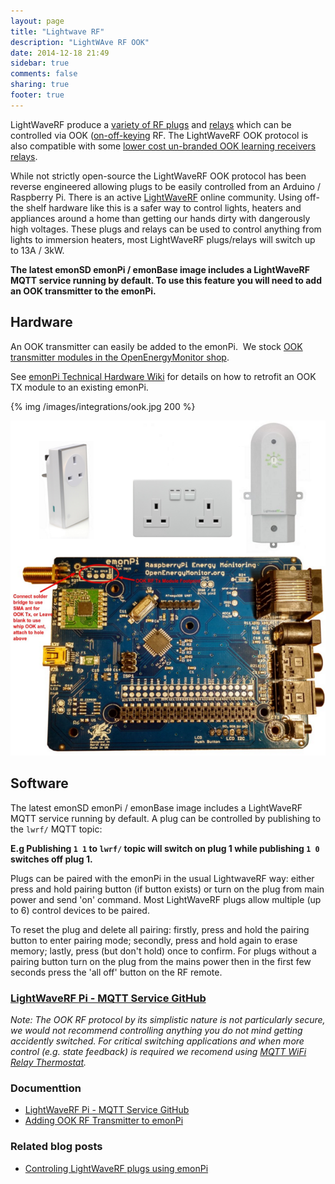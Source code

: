 ```yaml
---
layout: page
title: "Lightwave RF"
description: "LightWAve RF OOK"
date: 2014-12-18 21:49
sidebar: true
comments: false
sharing: true
footer: true
---
```


LightWaveRF produce a [variety of RF plugs](http://www.megamanuk.com/lightwaverf/products/power-control/) and [relays](http://www.megamanuk.com/lightwaverf/products/inline-switching/jsjslw830/) which can be controlled via OOK ([on-off-keying](https://en.wikipedia.org/wiki/On-off_keying) RF. The LightWaveRF OOK protocol is also compatible with some [lower cost un-branded OOK learning receivers relays](http://www.ebay.co.uk/itm/321887470042?_trksid=p2057872.m2749.l2649&var=510834121070&ssPageName=STRK%3AMEBIDX%3AIT).

While not strictly open-source the LightWaveRF OOK protocol has been reverse engineered allowing plugs to be easily controlled from an Arduino / Raspberry Pi. There is an active [LightWaveRF](http://lightwaverfcommunity.org.uk/forum/) online community. Using off-the shelf hardware like this is a safer way to control lights, heaters and appliances around a home than getting our hands dirty with dangerously high voltages. These plugs and relays can be used to control anything from lights to immersion heaters, most LightWaveRF plugs/relays will switch up to 13A / 3kW.

**The latest emonSD emonPi / emonBase image includes a LightWaveRF MQTT service running by default. To use this feature you will need to add an OOK transmitter to the emonPi.**


## Hardware

An OOK transmitter can easily be added to the emonPi.  We stock [OOK transmitter modules in the OpenEnergyMonitor shop](http://shop.openenergymonitor.com/ook-on-off-keying-transmitter-433mhz/).

See [emonPi Technical Hardware Wiki](http://wiki.openenergymonitor.org/index.php?title=EmonPi#OOK) for details on how to retrofit an OOK TX module to an existing emonPi.

{% img /images/integrations/ook.jpg 200 %}

![emonPi LightWaveRF](/images/integrations/lwrf.png)

## Software

The latest emonSD emonPi / emonBase image includes a LightWaveRF MQTT service running by default. A plug can be controlled by publishing to the `lwrf/` MQTT topic:

**E.g Publishing `1 1` to `lwrf/` topic will switch on plug 1 while publishing `1 0` switches off plug 1.**

Plugs can be paired with the emonPi in the usual LightwaveRF way: either press and hold pairing button (if button exists) or turn on the plug from main power and send 'on' command. Most LightWaveRF plugs allow multiple (up to 6) control devices to be paired.

To reset the plug and delete all pairing: firstly, press and hold the pairing button to enter pairing mode; secondly, press and hold again to erase memory; lastly, press (but don't hold) once to confirm. For plugs without a pairing button turn on the plug from the mains power then in the first few seconds press the 'all off' button on the RF remote.

### [LightWaveRF Pi - MQTT Service GitHub](https://github.com/openenergymonitor/lightwaverf-pi)

*Note: The OOK RF protocol by its simplistic nature is not particularly secure, we would not recommend controlling anything you do not mind getting accidently switched. For critical switching applications and when more control (e.g. state feedback) is required we recomend using [MQTT WiFi Relay Thermostat](https://guide.openenergymonitor.org/integrations/mqtt-relay/).*

### Documenttion

- [LightWaveRF Pi - MQTT Service GitHub](https://github.com/openenergymonitor/lightwaverf-pi)
- [Adding OOK RF Transmitter to emonPi](https://wiki.openenergymonitor.org/index.php/EmonPi#LightWaveRF_OOK)

### Related blog posts

- [Controling LightWaveRF plugs using emonPi](https://blog.openenergymonitor.org/2015/11/remote-control-of-lightwave-rf-plugs/)

